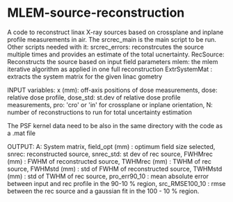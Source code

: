 # MLEM-source-reconstruction

A code to reconstruct linax X-ray sources based on crossplane and inplane profile measurements in air. 
The srcrec_main is the main script to be run. Other scripts needed with it: 
srcrec_errors: reconstrcutes the source multiple times and provides an estimate of the total ucnertainty.
RecSource: Reconstructs the source based on input field parameters
mlem: the mlem iterative algorithm as applied in one full reconstruction
ExtrSystemMat : extracts the system matrix for the given linac gometry

INPUT variables: x (mm): off-axis positions of dose measurements, dose: relative dose profile,
dose_std: st.dev of relative dose profile measurements, pro: 'cro' or 'in' for crossplane or inplane 
orientation, N: number of reconstructions to run for total uncertainty estimation

The PSF kernel data need to be also in the same directory with the code as a .mat file

OUTPUT: A: System matrix, field_opt (mm) : optimum field size selected, 
snrec: reconstructed source, snrec_std: st dev of rec source,
FWHMrec (mm) : FWHM of reconstructed source, TWHMrec (mm) : TWHM of rec source, 
FWHMstd (mm) : std of FWHM of reconstructed source, TWHMstd (mm) : std of TWHM of rec source, 
pro_err90_10 : mean absolute error between input and rec profile in the 90-10 % region, 
src_RMSE100_10 : rmse between the rec source and a gaussian fit in the 100 - 10 % region. 

